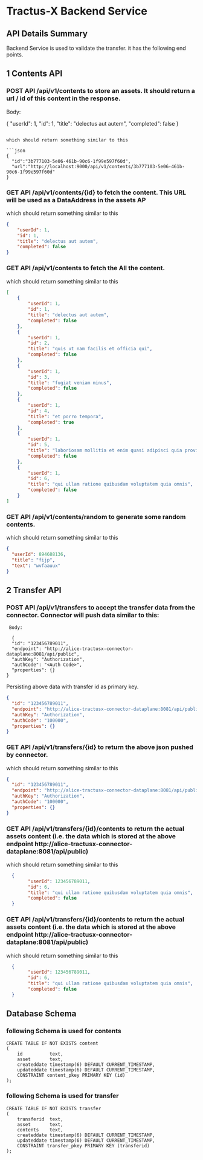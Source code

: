 # Tractus-X Backend Service

##  API Details Summary

Backend Service is used to validate the transfer. it has the following end points.

## 1 Contents API

### POST API /api/v1/contents to store an assets. It should return a url / id of this content in the response.


 Body:

  {
        "userId": 1,
        "id": 1,
        "title": "delectus aut autem",
        "completed": false
  }
```

which should return something similar to this

```json
{
  "id":"3b777103-5e06-461b-90c6-1f99e597f60d",
  "url":"http://localhost:9000/api/v1/contents/3b777103-5e06-461b-90c6-1f99e597f60d"
}
```

### GET API /api/v1/contents/{id} to fetch the content. This URL will be used as a DataAddress in the assets AP



which should return something similar to this

```json
{
    "userId": 1,
    "id": 1,
    "title": "delectus aut autem",
    "completed": false
}
```

### GET API /api/v1/contents to fetch the All the content. 



which should return something similar to this

```json
[
    {
        "userId": 1,
        "id": 1,
        "title": "delectus aut autem",
        "completed": false
    },
    {
        "userId": 1,
        "id": 2,
        "title": "quis ut nam facilis et officia qui",
        "completed": false
    },
    {
        "userId": 1,
        "id": 3,
        "title": "fugiat veniam minus",
        "completed": false
    },
    {
        "userId": 1,
        "id": 4,
        "title": "et porro tempora",
        "completed": true
    },
    {
        "userId": 1,
        "id": 5,
        "title": "laboriosam mollitia et enim quasi adipisci quia provident illum",
        "completed": false
    },
    {
        "userId": 1,
        "id": 6,
        "title": "qui ullam ratione quibusdam voluptatem quia omnis",
        "completed": false
    }
]
```
### GET API /api/v1/contents/random to generate some random contents.

which should return something similar to this

```json
{
  "userId": 894688136,
  "title": "fijp",
  "text": "wvfaauux"
}
```


## 2 Transfer API


### POST API /api/v1/transfers to accept the transfer data from the connector. Connector will push data similar to this:

```shell
 Body:

  {
  "id": "123456789011",
  "endpoint": "http://alice-tractusx-connector-dataplane:8081/api/public",
  "authKey": "Authorization",
  "authCode": "<Auth Code>",
  "properties": {}
}
```

Persisting above data with transfer id as primary key.

```json
{
  "id": "123456789011",
  "endpoint": "http://alice-tractusx-connector-dataplane:8081/api/public",
  "authKey": "Authorization",
  "authCode": "100000",
  "properties": {}
}
```

### GET API /api/v1/transfers/{id} to return the above json pushed by connector.


which should return something similar to this

```json
{
  "id": "123456789011",
  "endpoint": "http://alice-tractusx-connector-dataplane:8081/api/public",
  "authKey": "Authorization",
  "authCode": "100000",
  "properties": {}
}
```

### GET API /api/v1/transfers/{id}/contents to return the actual assets content (i.e. the data which is stored at the above endpoint http://alice-tractusx-connector-dataplane:8081/api/public)

which should return something similar to this

```json
  {
        "userId": 123456789011,
        "id": 6,
        "title": "qui ullam ratione quibusdam voluptatem quia omnis",
        "completed": false
  }
```
### GET API /api/v1/transfers/{id}/contents to return the actual assets content (i.e. the data which is stored at the above endpoint http://alice-tractusx-connector-dataplane:8081/api/public)

which should return something similar to this

```json
  {
        "userId": 123456789011,
        "id": 6,
        "title": "qui ullam ratione quibusdam voluptatem quia omnis",
        "completed": false
  }
```
## Database Schema

### following Schema is used for contents
```shell
CREATE TABLE IF NOT EXISTS content
(
    id          text,
    asset       text,
    createddate timestamp(6) DEFAULT CURRENT_TIMESTAMP,
    updateddate timestamp(6) DEFAULT CURRENT_TIMESTAMP,
    CONSTRAINT content_pkey PRIMARY KEY (id)
);
```
### following Schema is used for transfer
```shell
CREATE TABLE IF NOT EXISTS transfer
(
    transferid  text,
    asset       text,
    contents    text,
    createddate timestamp(6) DEFAULT CURRENT_TIMESTAMP,
    updateddate timestamp(6) DEFAULT CURRENT_TIMESTAMP,
    CONSTRAINT transfer_pkey PRIMARY KEY (transferid)
);
```